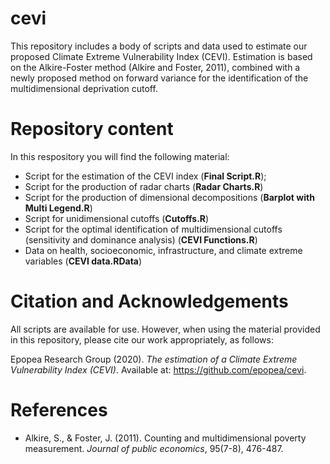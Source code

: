 # cevi
This repository includes a body of scripts and data used to estimate our proposed Climate Extreme Vulnerability Index (CEVI). Estimation is based on the Alkire-Foster method (Alkire and Foster, 2011), combined with a newly proposed method on forward variance for the identification of the multidimensional deprivation cutoff.

# Repository content
In this respository you will find the following material:
* Script for the estimation of the CEVI index (**Final Script.R**);
* Script for the production of radar charts (**Radar Charts.R**)
* Script for the production of dimensional decompositions (**Barplot with Multi Legend.R**)
* Script for unidimensional cutoffs (**Cutoffs.R**)
* Script for the optimal identification of multidimensional cutoffs (sensitivity and dominance analysis) (**CEVI Functions.R**)
* Data on health, socioeconomic, infrastructure, and climate extreme variables (**CEVI data.RData**)
  
# Citation and Acknowledgements
All scripts are available for use. However, when using the material provided in this repository, please cite our work appropriately, as follows:

Epopea Research Group (2020). *The estimation of a Climate Extreme Vulnerability Index (CEVI)*. Available at: <https://github.com/epopea/cevi>.

# References
* Alkire, S., & Foster, J. (2011). Counting and multidimensional poverty measurement. *Journal of public economics*, 95(7-8), 476-487.
